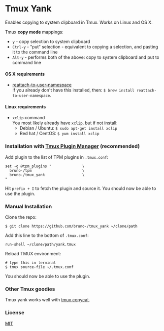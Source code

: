 # Tmux Yank

Enables copying to system clipboard in Tmux. Works on Linux and OS X.

Tmux **copy mode** mappings:
- `y` - copy selection to system clipboard
- `Ctrl-y` - "put" selection - equivalent to copying a selection, and pasting it to the command line
- `Alt-y` - performs both of the above: copy to system clipboard and
  put to command line

#### OS X requirements

- [reattach-to-user-namespace](https://github.com/ChrisJohnsen/tmux-MacOSX-pasteboard)<br/>
  If you already don't have this installed, then:
  `$ brew install reattach-to-user-namespace`.

#### Linux requirements

- `xclip` command<br/>
  You most likely already have `xclip`, but if not install:
  - Debian / Ubuntu: `$ sudo apt-get install xclip`
  - Red hat / CentOS: `$ yum install xclip`

### Installation with [Tmux Plugin Manager](https://github.com/bruno-/tpm) (recommended)

Add plugin to the list of TPM plugins in `.tmux.conf`:

    set -g @tpm_plugins "              \
      bruno-/tpm                       \
      bruno-/tmux_yank                 \
    "

Hit `prefix + I` to fetch the plugin and source it. You should now be able to
use the plugin.

### Manual Installation

Clone the repo:

    $ git clone https://github.com/bruno-/tmux_yank ~/clone/path

Add this line to the bottom of `.tmux.conf`:

    run-shell ~/clone/path/yank.tmux

Reload TMUX environment:

    # type this in terminal
    $ tmux source-file ~/.tmux.conf

You should now be able to use the plugin.

### Other Tmux goodies

Tmux yank works well with [tmux copycat](https://github.com/bruno-/tmux_copycat).

### License

[MIT](LICENSE.md)
